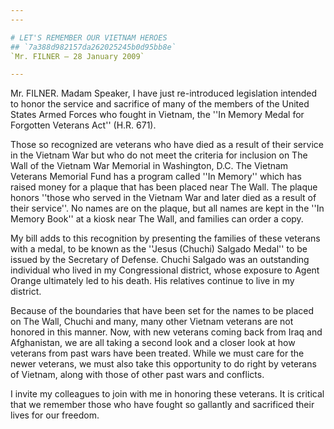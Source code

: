 ```yaml
---
---

# LET'S REMEMBER OUR VIETNAM HEROES
## `7a388d982157da262025245b0d95bb8e`
`Mr. FILNER — 28 January 2009`

---
```



Mr. FILNER. Madam Speaker, I have just re-introduced legislation 
intended to honor the service and sacrifice of many of the members of 
the United States Armed Forces who fought in Vietnam, the ''In Memory 
Medal for Forgotten Veterans Act'' (H.R. 671).

Those so recognized are veterans who have died as a result of their 
service in the Vietnam War but who do not meet the criteria for 
inclusion on The Wall of the Vietnam War Memorial in Washington, D.C. 
The Vietnam Veterans Memorial Fund has a program called ''In Memory'' 
which has raised money for a plaque that has been placed near The Wall. 
The plaque honors ''those who served in the Vietnam War and later died 
as a result of their service''. No names are on the plaque, but all 
names are kept in the ''In Memory Book'' at a kiosk near The Wall, and 
families can order a copy.

My bill adds to this recognition by presenting the families of these 
veterans with a medal, to be known as the ''Jesus (Chuchi) Salgado 
Medal'' to be issued by the Secretary of Defense. Chuchi Salgado was an 
outstanding individual who lived in my Congressional district, whose 
exposure to Agent Orange ultimately led to his death. His relatives 
continue to live in my district.

Because of the boundaries that have been set for the names to be 
placed on The Wall, Chuchi and many, many other Vietnam veterans are 
not honored in this manner. Now, with new veterans coming back from 
Iraq and Afghanistan, we are all taking a second look and a closer look 
at how veterans from past wars have been treated. While we must care 
for the newer veterans, we must also take this opportunity to do right 
by veterans of Vietnam, along with those of other past wars and 
conflicts.

I invite my colleagues to join with me in honoring these veterans. It 
is critical that we remember those who have fought so gallantly and 
sacrificed their lives for our freedom.
